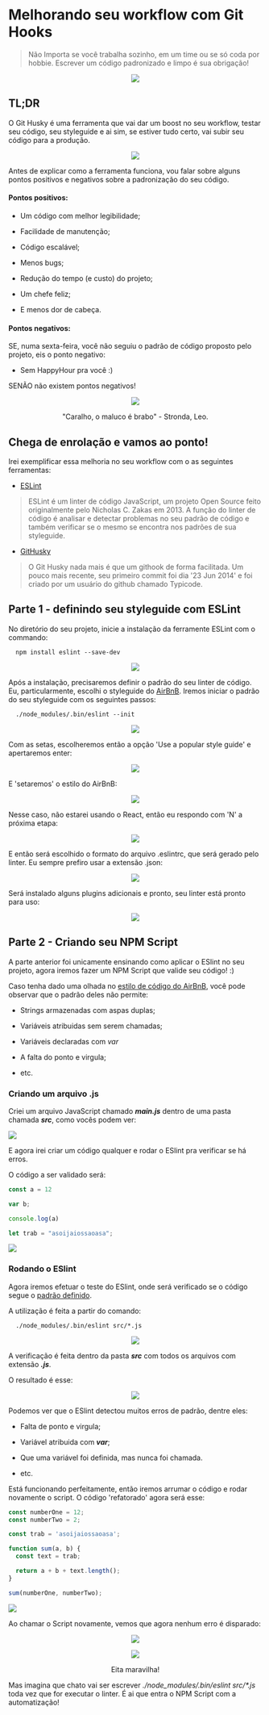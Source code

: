 # Melhorando seu workflow com Git Hooks

>Não Importa se você trabalha sozinho, em um time ou se só coda por hobbie. Escrever um código padronizado e limpo é sua obrigação!

<p align="center">
  <img src="./docs/clean-code.jpeg">
</p>

## TL;DR
O Git Husky é uma ferramenta que vai dar um boost no seu workflow, testar seu código, seu styleguide e ai sim, se estiver tudo certo, vai subir seu código para a produção.

<p align="center">
  <img style="text-align: center;" src="./docs/uau.gif">
</p>

Antes de explicar como a ferramenta funciona, vou falar sobre alguns pontos positivos e negativos sobre a padronização do seu código.

#### Pontos positivos:

* Um código com melhor legibilidade;

* Facilidade de manutenção;

* Código escalável;

* Menos bugs;

* Redução do tempo (e custo) do projeto;

* Um chefe feliz;

* E menos dor de cabeça.


#### Pontos negativos:

SE, numa sexta-feira, você não seguiu o padrão de código proposto pelo projeto, eis o ponto negativo:

* Sem HappyHour pra você :)

SENÃO não existem pontos negativos!

<p align="center">
  <img src="./docs/stronda.jpg">
  <p align="center">"Caralho, o maluco é brabo" - Stronda, Leo.</figcaption>
</p>

## Chega de enrolação e vamos ao ponto!

Irei exemplificar essa melhoria no seu workflow com o as seguintes ferramentas:

* [ESLint](https://eslint.org/)

>ESLint é um linter de código JavaScript, um projeto Open Source feito originalmente pelo Nicholas C. Zakas em 2013. A função do linter de código é analisar e detectar problemas no seu padrão de código e também verificar se o mesmo se encontra nos padrões de sua styleguide.

* [GitHusky](https://github.com/typicode/husky)

>O Git Husky nada mais é que um githook de forma facilitada. Um pouco mais recente, seu primeiro commit foi dia '23 Jun 2014' e foi criado por um usuário do github chamado Typicode.

## Parte 1 - definindo seu styleguide com ESLint

No diretório do seu projeto, inicie a instalação da ferramente ESLint com o commando:

```
  npm install eslint --save-dev
```

<p align="center">
  <img src="./docs/eslint-install.jpg">
</p>

Após a instalação, precisaremos definir o padrão do seu linter de código. Eu, particularmente, escolhi o styleguide do [AirBnB](https://github.com/airbnb/javascript). Iremos iniciar o padrão do seu styleguide com os seguintes passos:

```
  ./node_modules/.bin/eslint --init
```
<p align="center">
  <img src="./docs/eslint-init.jpg">
</p>

Com as setas, escolheremos então a opção 'Use a popular style guide' e apertaremos enter:

<p align="center">
  <img src="./docs/eslint-popular.jpg">
</p>

E 'setaremos' o estilo do AirBnB:

<p align="center">
  <img src="./docs/eslint-airbnb.jpg">
</p>

Nesse caso, não estarei usando o React, então eu respondo com 'N' a próxima etapa:

<p align="center">
  <img src="./docs/eslint-n.jpg">
</p>

E então será escolhido o formato do arquivo .eslintrc, que será gerado pelo linter. Eu sempre prefiro usar a extensão .json:

<p align="center">
  <img src="./docs/eslint-json.jpg">
</p>

Será instalado alguns plugins adicionais e pronto, seu linter está pronto para uso:

<p align="center">
  <img src="./docs/eslint-pronto.jpg">
</p>

## Parte 2 - Criando seu NPM Script

A parte anterior foi unicamente ensinando como aplicar o ESlint no seu projeto, agora iremos fazer um NPM Script que valide seu código! :)

Caso tenha dado uma olhada no [estilo de código do AirBnB](https://github.com/airbnb/javascript), você pode observar que o padrão deles não permite:

* Strings armazenadas com aspas duplas;

* Variáveis atribuidas sem serem chamadas;

* Variáveis declaradas com *var*

* A falta do ponto e virgula;

* etc.

### Criando um arquivo .js

Criei um arquivo JavaScript chamado **_main.js_** dentro de uma pasta chamada **_src_**, como vocês podem ver:

<p align="left">
  <img src="./docs/main.jpg">
</p>

E agora irei criar um código qualquer e rodar o ESlint pra verificar se há erros.

O código a ser validado será:

```javascript
const a = 12

var b;

console.log(a)

let trab = "asoijaiossaoasa";
```

<p align="left">
  <img src="./docs/scripts.jpg">
</p>

### Rodando o ESlint

Agora iremos efetuar o teste do ESlint, onde será verificado se o código segue o [padrão definido](ttps://github.com/airbnb/javascript).

A utilização é feita a partir do comando:

```
  ./node_modules/.bin/eslint src/*.js
```

<p align="center">
  <img src="./docs/eslint-script.jpg">
</p>

A verificação é feita dentro da pasta **_src_** com todos os arquivos com extensão **_.js_**.

O resultado é esse:

<p align="center">
  <img src="./docs/eslint-erros.jpg">
</p>

Podemos ver que o ESlint detectou muitos erros de padrão, dentre eles:

* Falta de ponto e virgula;

* Variável atribuida com **_var_**;

* Que uma variável foi definida, mas nunca foi chamada.

* etc.

Está funcionando perfeitamente, então iremos arrumar o código e rodar novamente o script.
O código 'refatorado' agora será esse:

```javascript
const numberOne = 12;
const numberTwo = 2;

const trab = 'asoijaiossaoasa';

function sum(a, b) {
  const text = trab;

  return a + b + text.length();
}

sum(numberOne, numberTwo);

```

<p align="left">
  <img src="./docs/eslint-refatorado.jpg">
</p>

Ao chamar o Script novamente, vemos que agora nenhum erro é disparado:

<p align="center">
  <img src="./docs/eslint-ok.jpg">
</p>

<p align="center">
  <img src="./docs/pele.gif">
  <p align="center">Eita maravilha!</p>
</p>

Mas imagina que chato vai ser escrever _./node_modules/.bin/eslint src/*.js_ toda vez que for executar o linter.
É ai que entra o NPM Script com a automatização!

